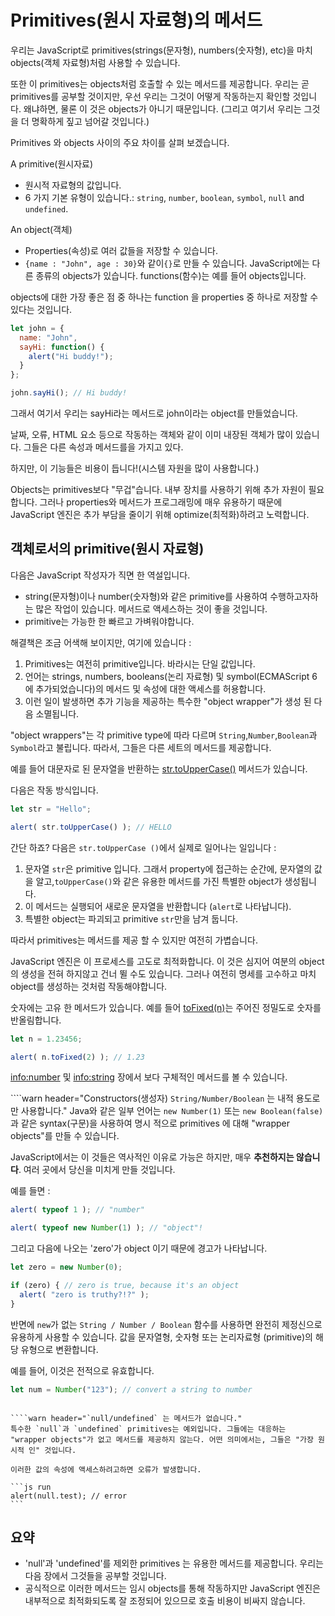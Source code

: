 # Primitives(원시 자료형)의 메서드

우리는 JavaScript로 primitives(strings(문자형), numbers(숫자형), etc)을 마치 objects(객체 자료형)처럼 사용할 수 있습니다. 

또한 이 primitives는 objects처럼 호출할 수 있는 메서드를 제공합니다. 우리는 곧 primitives를 공부할 것이지만, 우선 우리는 그것이 어떻게 작동하는지 확인할 것입니다. 왜냐하면, 물론 이 것은 objects가 아니기 때문입니다. (그리고 여기서 우리는 그것을 더 명확하게 짚고 넘어갈 것입니다.)

Primitives 와 objects 사이의 주요 차이를 살펴 보겠습니다.

A primitive(원시자료)

- 원시적 자료형의 값입니다.
- 6 가지 기본 유형이 있습니다.: `string`, `number`, `boolean`, `symbol`, `null` and `undefined`.

An object(객체)

- Properties(속성)로 여러 값들을 저장할 수 있습니다.
- `{name : "John", age : 30}`와 같이`{}`로 만들 수 있습니다. JavaScript에는 다른 종류의 objects가 있습니다. functions(함수)는 예를 들어 objects입니다.

objects에 대한 가장 좋은 점 중 하나는 function 을 properties 중 하나로 저장할 수 있다는 것입니다.

```js run
let john = {
  name: "John",
  sayHi: function() {
    alert("Hi buddy!");
  }
};

john.sayHi(); // Hi buddy!
```

그래서 여기서 우리는 sayHi라는 메서드로 john이라는 object를 만들었습니다.

날짜, 오류, HTML 요소 등으로 작동하는 객체와 같이 이미 내장된 객체가 많이 있습니다. 그들은 다른 속성과 메서드를을 가지고 있다.

하지만, 이 기능들은 비용이 듭니다!(시스템 자원을 많이 사용합니다.)

Objects는 primitives보다 "무겁"습니다. 내부 장치를 사용하기 위해 추가 자원이 필요합니다. 그러나 properties와 메서드가 프로그래밍에 매우 유용하기 때문에 JavaScript 엔진은 추가 부담을 줄이기 위해 optimize(최적화)하려고 노력합니다.

## 객체로서의 primitive(원시 자료형)

다음은 JavaScript 작성자가 직면 한 역설입니다.

- string(문자형)이나 number(숫자형)와 같은 primitive를 사용하여 수행하고자하는 많은 작업이 있습니다. 메서드로 액세스하는 것이 좋을 것입니다.
- primitive는 가능한 한 빠르고 가벼워야합니다.

해결책은 조금 어색해 보이지만, 여기에 있습니다 :

1. Primitives는 여전히 primitive입니다. 바라시는 단일 값입니다.
2. 언어는 strings, numbers, booleans(논리 자료형) 및 symbol(ECMAScript 6 에 추가되었습니다)의 메서드 및 속성에 대한 액세스를 허용합니다.
3. 이런 일이 발생하면 추가 기능을 제공하는 특수한 "object wrapper"가 생성 된 다음 소멸됩니다.

"object wrappers"는 각 primitive type에 따라 다르며 `String`,`Number`,`Boolean`과 `Symbol`라고 불립니다. 따라서, 그들은 다른 세트의 메서드를 제공합니다.

예를 들어 대문자로 된 문자열을 반환하는 [str.toUpperCase()](https://developer.mozilla.org/en/docs/Web/JavaScript/Reference/Global_Objects/String/toUpperCase) 메서드가 있습니다.

다음은 작동 방식입니다.

```js run
let str = "Hello";

alert( str.toUpperCase() ); // HELLO
```

간단 하죠? 다음은 `str.toUpperCase ()`에서 실제로 일어나는 일입니다 :

1. 문자열 `str`은 primitive 입니다. 그래서 property에 접근하는 순간에, 문자열의 값을 알고,`toUpperCase()`와 같은 유용한 메서드를 가진 특별한 object가 생성됩니다.
2. 이 메서드는 실행되어 새로운 문자열을 반환합니다 (`alert`로 나타납니다).
3. 특별한 object는 파괴되고 primitive `str`만을 남겨 둡니다.

따라서 primitives는 메서드를 제공 할 수 있지만 여전히 가볍습니다.

JavaScript 엔진은 이 프로세스를 고도로 최적화합니다. 이 것은 심지어 여분의 object 의 생성을 전혀 하지않고 건너 뛸 수도 있습니다. 그러나 여전히 명세를 고수하고 마치 object를 생성하는 것처럼 작동해야합니다.

숫자에는 고유 한 메서드가 있습니다. 예를 들어 [toFixed(n)](https://developer.mozilla.org/en-US/docs/Web/JavaScript/Reference/Global_Objects/Number/toFixed)는 주어진 정밀도로 숫자를 반올림합니다. 

```js run
let n = 1.23456;

alert( n.toFixed(2) ); // 1.23
```

<info:number> 및 <info:string> 장에서 보다 구체적인 메서드를 볼 수 있습니다.

````warn header="Constructors(생성자) `String/Number/Boolean` 는 내적 용도로만 사용합니다."
Java와 같은 일부 언어는 `new Number(1)` 또는 `new Boolean(false)` 과 같은 syntax(구문)을 사용하여 명시 적으로 primitives 에 대해 "wrapper objects"를 만들 수 있습니다.


JavaScript에서는 이 것들은 역사적인 이유로 가능은 하지만, 매우 **추천하지는 않습니다**. 여러 곳에서 당신을 미치게 만들 것입니다. 

예를 들면 :

```js run
alert( typeof 1 ); // "number"

alert( typeof new Number(1) ); // "object"!
```

그리고 다음에 나오는 'zero'가 object 이기 때문에 경고가 나타납니다.

```js run
let zero = new Number(0);

if (zero) { // zero is true, because it's an object
  alert( "zero is truthy?!?" );
}
```

반면에 `new`가 없는 `String / Number / Boolean` 함수를 사용하면 완전히 제정신으로 유용하게 사용할 수 있습니다. 값을 문자열형, 숫자형 또는 논리자료형 (primitive)의 해당 유형으로 변환합니다.

예를 들어, 이것은 전적으로 유효합니다.
```js
let num = Number("123"); // convert a string to number
```
````

````warn header="`null/undefined` 는 메서드가 없습니다."
특수한 `null`과 `undefined` primitives는 예외입니다. 그들에는 대응하는 "wrapper objects"가 없고 메서드를 제공하지 않는다. 어떤 의미에서는, 그들은 "가장 원시적 인" 것입니다.

이러한 값의 속성에 액세스하려고하면 오류가 발생합니다.

```js run
alert(null.test); // error
```
````

## 요약

- 'null'과 'undefined'를 제외한 primitives 는 유용한 메서드를 제공합니다. 우리는 다음 장에서 그것들을 공부할 것입니다.
- 공식적으로 이러한 메서드는 임시 objects를 통해 작동하지만 JavaScript 엔진은 내부적으로 최적화되도록 잘 조정되어 있으므로 호출 비용이 비싸지 않습니다.